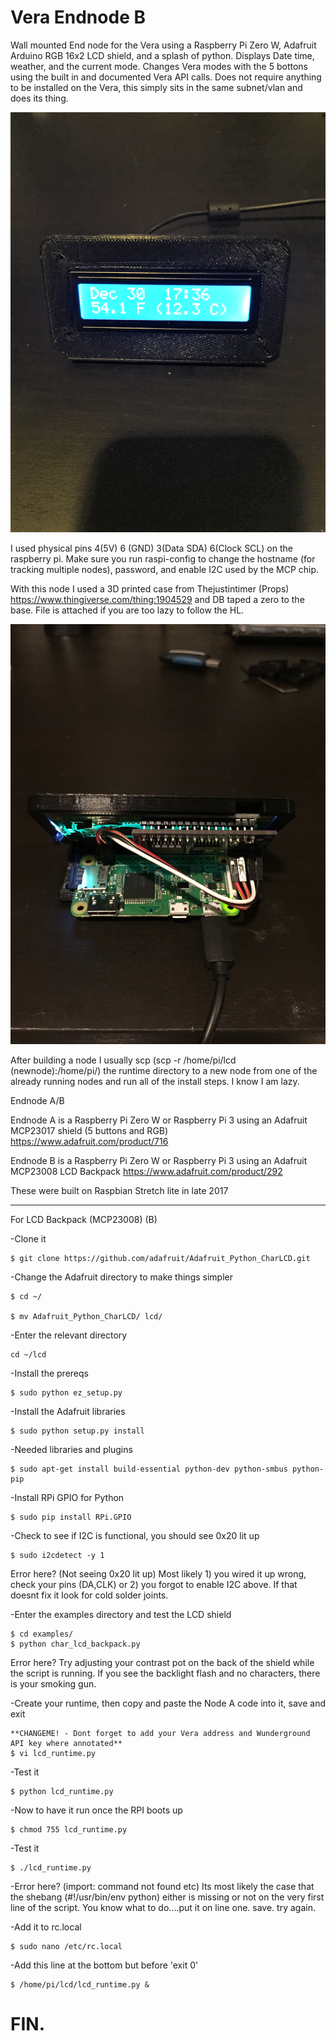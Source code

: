# Vera Endnode B

Wall mounted End node for the Vera using a Raspberry Pi Zero W, Adafruit Arduino RGB 16x2 LCD shield, and a splash of python. 
Displays Date time, weather, and the current mode. Changes Vera modes with the 5 bottons using the built in and documented 
Vera API calls. Does not require anything to be installed on the Vera, this simply sits in the same subnet/vlan and does 
its thing.

![alt text](Node_b_front.png "Look! No buttons")

I used physical pins 4(5V) 6 (GND) 3(Data SDA) 6(Clock SCL) on the raspberry pi. Make sure you run raspi-config to 
change the hostname (for tracking multiple nodes), password, and enable I2C used by the MCP chip. 

With this node I used a 3D printed case from Thejustintimer (Props) https://www.thingiverse.com/thing:1904529 and DB taped a zero to the base. File is attached if you are too lazy to follow the HL.

![alt text](Node_b_rear.jpg "Not my best side")

After building a node I usually scp (scp -r /home/pi/lcd (newnode):/home/pi/) the runtime directory to a new node 
from one of the already running nodes and run all of the install steps. I know I am lazy.

Endnode A/B

Endnode A is a Raspberry Pi Zero W or Raspberry Pi 3 using an Adafruit MCP23017 shield (5 buttons and RGB)
https://www.adafruit.com/product/716

Endnode B is a Raspberry Pi Zero W or Raspberry Pi 3 using an Adafruit MCP23008 LCD Backpack
https://www.adafruit.com/product/292

These were built on Raspbian Stretch lite in late 2017
***************************************************************************************


For LCD Backpack (MCP23008) (B)


-Clone it

	$ git clone https://github.com/adafruit/Adafruit_Python_CharLCD.git

-Change the Adafruit directory to make things simpler

	$ cd ~/

	$ mv Adafruit_Python_CharLCD/ lcd/

-Enter the relevant directory

	cd ~/lcd

-Install the prereqs

	$ sudo python ez_setup.py

-Install the Adafruit libraries

	$ sudo python setup.py install

-Needed libraries and plugins
	
	$ sudo apt-get install build-essential python-dev python-smbus python-pip

-Install RPi GPIO for Python

	$ sudo pip install RPi.GPIO

-Check to see if I2C is functional, you should see 0x20 lit up

	$ sudo i2cdetect -y 1

Error here? (Not seeing 0x20 lit up) Most likely 1) you wired it up wrong, check your pins (DA,CLK) or 2) you forgot to enable I2C above. If that doesnt fix it look for cold solder joints.

-Enter the examples directory and test the LCD shield
	
	$ cd examples/
	$ python char_lcd_backpack.py

Error here? Try adjusting your contrast pot on the back of the shield while the script is running. If you see the backlight flash and no characters, there is your smoking gun.

-Create your runtime, then copy and paste the Node A code into it, save and exit
	
	**CHANGEME! - Dont forget to add your Vera address and Wunderground API key where annotated**
	$ vi lcd_runtime.py


-Test it

	$ python lcd_runtime.py

-Now to have it run once the RPI boots up

	$ chmod 755 lcd_runtime.py

-Test it

	$ ./lcd_runtime.py

-Error here? (import: command not found etc) Its most likely the case that the shebang (#!/usr/bin/env python) either is missing or not on the very first line of the script. You know what to do....put it on line one. save. try again.

-Add it to rc.local
	
	$ sudo nano /etc/rc.local

-Add this line at the bottom but before 'exit 0'

	$ /home/pi/lcd/lcd_runtime.py &


# FIN.

